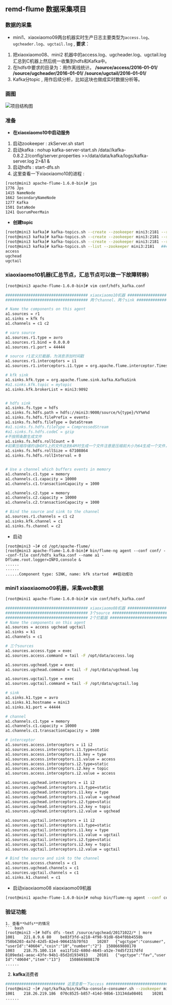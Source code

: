 ## remd-flume 数据采集项目 


### 数据的采集
- mini1、xiaoxiaomo09两台机器实时生产日志主要类型为`access.log`、`ugcheader.log`、`ugctail.log` , **要求**：
1. 把xiaoxiaomo08、mini2 机器中的access.log、ugcheader.log、ugctail.log 汇总到C机器上然后统一收集到hdfs和Kafka中。
2. 在hdfs中要求的目录为：用作离线统计。
**/source/access/2016-01-01/**
**/source/ugcheader/2016-01-01/**
**/source/ugctail/2016-01-01/**
3. Kafka分topic , 用作后续分析，比如这块也做成实时数据分析等。

### 画图
![项目结构图](http://img.xiaoxiaomo.com/blog/img/20160522195635.jpg)

### 准备


- **在xiaoxiaomo10中启动服务**
1. 启动zookeeper : zkServer.sh start
2. 启动kafka : nohup kafka-server-start.sh /data//kafka-0.8.2.2/config/server.properties >>/data/data/kafka/logs/kafka-server.log 2>&1 &
3. 启动hdfs : start-dfs.sh 
4. 这里查看一下xiaoxiaomo10的进程 : 
``` bash
[root@mini3 apache-flume-1.6.0-bin]# jps
1776 Jps
1415 NameNode
1662 SecondaryNameNode
1277 Kafka
1501 DataNode
1241 QuorumPeerMain
```

- **创建topic**
``` bash
[root@mini3 kafka]# kafka-topics.sh --create --zookeeper mini3:2181 --replication-factor 1 --partition 1 --topic access 
[root@mini3 kafka]# kafka-topics.sh --create --zookeeper mini3:2181 --replication-factor 1 --partition 1 --topic ugchead 
[root@mini3 kafka]# kafka-topics.sh --create --zookeeper mini3:2181 --replication-factor 1 --partition 1 --topic ugctail 
[root@mini3 kafka]# kafka-topics.sh --list --zookeeper mini3:2181   ###查看
access
ugchead
ugctail
```

### xiaoxiaomo10机器(汇总节点，汇总节点可以做一下故障转移)
``` bash
[root@mini3 apache-flume-1.6.0-bin]# vim conf/hdfs_kafka.conf

#################################### xiaoxiaomo10机器 #########################################
#################################### 两个channel、两个sink ##########################

# Name the components on this agent
a1.sources = r1
a1.sinks = kfk fs
a1.channels = c1 c2

# varo source
a1.sources.r1.type = avro
a1.sources.r1.bind = 0.0.0.0
a1.sources.r1.port = 44444

# source r1定义拦截器，为消息添加时间戳
a1.sources.r1.interceptors = i1
a1.sources.r1.interceptors.i1.type = org.apache.flume.interceptor.TimestampInterceptor$Builder

# kfk sink
a1.sinks.kfk.type = org.apache.flume.sink.kafka.KafkaSink
#a1.sinks.kfk.topic = mytopic
a1.sinks.kfk.brokerList = mini3:9092


# hdfs sink
a1.sinks.fs.type = hdfs
a1.sinks.fs.hdfs.path = hdfs://mini3:9000/source/%{type}/%Y%m%d
a1.sinks.fs.hdfs.filePrefix = events-
a1.sinks.fs.hdfs.fileType = DataStream
#a1.sinks.fs.hdfs.fileType = CompressedStream
#a1.sinks.fs.hdfs.codeC = gzip
#不按照条数生成文件
a1.sinks.fs.hdfs.rollCount = 0
#如果压缩存储的话HDFS上的文件达到64M时生成一个文件注意是压缩前大小为64生成一个文件，然后压缩存储。
a1.sinks.fs.hdfs.rollSize = 67108864
a1.sinks.fs.hdfs.rollInterval = 0


# Use a channel which buffers events in memory
a1.channels.c1.type = memory
a1.channels.c1.capacity = 10000
a1.channels.c1.transactionCapacity = 1000

a1.channels.c2.type = memory
a1.channels.c2.capacity = 10000
a1.channels.c2.transactionCapacity = 1000

# Bind the source and sink to the channel
a1.sources.r1.channels = c1 c2
a1.sinks.kfk.channel = c1
a1.sinks.fs.channel = c2
```
- 启动
```
[root@mini3 ~]# cd /opt/apache-flume/
[root@mini3 apache-flume-1.6.0-bin]# bin/flume-ng agent --conf conf/ --conf-file conf/hdfs_kafka.conf --name a1 -Dflume.root.logger=INFO,console &
......
......
......Component type: SINK, name: kfk started  ##启动成功
```

### **mini1 xiaoxiaomo09机器，采集web数据**
``` bash
[root@mini1 apache-flume-1.6.0-bin]# vim conf/hdfs_kafka.conf

#################################### xiaoxiaomo08机器 #########################################
#################################### 3个source #####################################
#################################### 2个拦截器 ######################################
# Name the components on this agent
a1.sources = access ugchead ugctail
a1.sinks = k1
a1.channels = c1

# 三个sources
a1.sources.access.type = exec
a1.sources.access.command = tail -F /opt/data/access.log

a1.sources.ugchead.type = exec
a1.sources.ugchead.command = tail -F /opt/data/ugchead.log

a1.sources.ugctail.type = exec
a1.sources.ugctail.command = tail -F /opt/data/ugctail.log

# sink
a1.sinks.k1.type = avro
a1.sinks.k1.hostname = mini3
a1.sinks.k1.port = 44444

# channel
a1.channels.c1.type = memory
a1.channels.c1.capacity = 10000
a1.channels.c1.transactionCapacity = 1000

# interceptor
a1.sources.access.interceptors = i1 i2
a1.sources.access.interceptors.i1.type=static
a1.sources.access.interceptors.i1.key = type
a1.sources.access.interceptors.i1.value = access
a1.sources.access.interceptors.i2.type=static
a1.sources.access.interceptors.i2.key = topic
a1.sources.access.interceptors.i2.value = access

a1.sources.ugchead.interceptors = i1 i2
a1.sources.ugchead.interceptors.i1.type=static
a1.sources.ugchead.interceptors.i1.key = type
a1.sources.ugchead.interceptors.i1.value = ugchead
a1.sources.ugchead.interceptors.i2.type=static
a1.sources.ugchead.interceptors.i2.key = topic
a1.sources.ugchead.interceptors.i2.value = ugchead

a1.sources.ugctail.interceptors = i1 i2
a1.sources.ugctail.interceptors.i1.type=static
a1.sources.ugctail.interceptors.i1.key = type
a1.sources.ugctail.interceptors.i1.value = ugctail
a1.sources.ugctail.interceptors.i2.type=static
a1.sources.ugctail.interceptors.i2.key = topic
a1.sources.ugctail.interceptors.i2.value = ugctail

# Bind the source and sink to the channel
a1.sources.access.channels = c1
a1.sources.ugchead.channels = c1
a1.sources.ugctail.channels = c1
a1.sinks.k1.channel = c1

```

- 启动xiaoxiaomo08 xiaoxiaomo09机器
``` bash
[root@mini1 apache-flume-1.6.0-bin]# nohup bin/flume-ng agent --conf conf/ --conf-file conf/hdfs_kafka.conf --name a1 -Dflume.root.logger=INFO,console &
```

### 验证功能

```
1. 查看**hdfs**的情况
``` bash
[root@mini3 ~]# hdfs dfs -text /source/ugchead/20171022/* | more 
1001	221.8.9.6 80	be83f3fd-a218-4f98-91d8-6b4f0bb4558b	750b6203-4a7d-42d5-82e4-906415b70f63	10207	{"ugctype":"consumer",
"userId":"40604","coin":"10","number":"2"}	1508669808170
1003	218.75.100.114	ea11f1d2-680d-4645-a52e-74d5f2317dfd	8109eda1-aeac-43fe-94b1-85d2d1934913	20101	{"ugctype":"fav","user
Id":"40604","item":"13"}	1508669808170
......
```

2. **kafka**消费者
``` bash
########################## 这里查看一下access ###############################
[root@mini2 ~]# /opt/kafka/bin/kafka-console-consumer.sh --zookeeper mini3:2181 --topic access  --from-beginning 
1001	218.26.219.186	070c8525-b857-414d-98b6-13134da08401	10201	0	GET /tologin HTTP/1.1	408	/update/pass	Mozilla/5.0 (Windows; U; Windows NT 5.1)Gecko/20070803 Firefox/1.5.0.12	1508669808170
......
```

